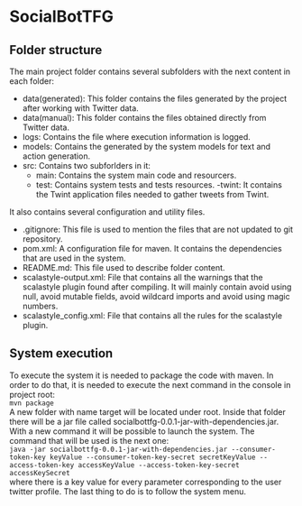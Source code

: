 # SocialBotTFG

## Folder structure
The main project folder contains several subfolders with the next content in each folder:

- data(generated): This folder contains the files generated by the project after working with Twitter data.
- data(manual): This folder contains the files obtained directly from Twitter data.
- logs: Contains the file where execution information is logged.
- models: Contains the generated by the system models for text and action generation.
- src: Contains two subforlders in it:
    - main: Contains the system main code and resourcers.
    - test: Contains system tests and tests resources.
-twint: It contains the Twint application files needed to gather tweets from Twint.

It also contains several configuration and utility files.

- .gitignore: This file is used to mention the files that are not updated to git repository.
- pom.xml: A configuration file for maven. It contains the dependencies that are used in the system.
- README.md: This file used to describe folder content.
- scalastyle-output.xml: File that contains all the warnings that the scalastyle plugin found after compiling. It will
 mainly contain avoid using null, avoid mutable fields, avoid wildcard imports and avoid using magic numbers.
- scalastyle_config.xml: File that contains all the rules for the scalastyle plugin.

## System execution
To execute the system it is needed to package the code with maven. In order to do that, it is needed to execute the
 next command in the console in project root:  \
`mvn package`\
A new folder with name target will be located under root. Inside that folder there will be a jar file called
 socialbottfg-0.0.1-jar-with-dependencies.jar. With a new command it will be possible to launch the system. The
  command that will be used is the next one: \
`java -jar socialbottfg-0.0.1-jar-with-dependencies.jar --consumer-token-key keyValue --consumer-token-key-secret
 secretKeyValue --access-token-key accessKeyValue --access-token-key-secret accessKeySecret` \
 where there is a key value for every parameter corresponding to the user twitter profile.
The last thing to do is to follow the system menu.
